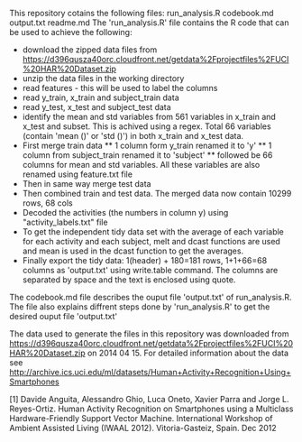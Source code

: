 This repository cotains the following files:
    run_analysis.R
    codebook.md
    output.txt
    readme.md
The 'run_analysis.R' file contains the R code that can be used to achieve the following:
* download the zipped data files from https://d396qusza40orc.cloudfront.net/getdata%2Fprojectfiles%2FUCI%20HAR%20Dataset.zip
* unzip the data files in the working directory
* read features - this will be used to label the columns
* read y_train, x_train and subject_train data
* read y_test, x_test and subject_test data
* identify the mean and std variables from 561 variables in x_train and x_test and subset. This is achived using a regex. Total 66 variables (contain 'mean ()' or 'std ()') in both x_train and x_test data.
* First merge train data
** 1 column form y_train renamed it to 'y'
** 1 column from subject_train renamed it to 'subject'
** followed be 66 columns for mean and std variables. All these variables are also renamed using feature.txt file
* Then in same way merge test data 
* Then combined train and test data. The merged data now contain 10299 rows, 68 cols
* Decoded the activities (the numbers in column y) using "activity_labels.txt" file
* To get the independent tidy data set with the average of each variable for each activity and each subject, melt and dcast functions are used and mean is used in the dcast function to get the averages.
* Finally export the tidy data: 1(header) + 180=181 rows, 1+1+66=68 columns as 'output.txt' using write.table command. The columns are separated by space and the text is enclosed using quote.


The codebook.md file describes the ouput file 'output.txt' of run_analysis.R. The file also explains diffrent steps done by 'run_analysis.R' to get the desired ouput file 'output.txt' 


The data used to generate the files in this repository was downloaded from https://d396qusza40orc.cloudfront.net/getdata%2Fprojectfiles%2FUCI%20HAR%20Dataset.zip on 2014 04 15. For detailed information about the data see http://archive.ics.uci.edu/ml/datasets/Human+Activity+Recognition+Using+Smartphones


[1] Davide Anguita, Alessandro Ghio, Luca Oneto, Xavier Parra and Jorge L. Reyes-Ortiz. Human Activity Recognition on Smartphones using a Multiclass Hardware-Friendly Support Vector Machine. International Workshop of Ambient Assisted Living (IWAAL 2012). Vitoria-Gasteiz, Spain. Dec 2012
